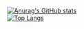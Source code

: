 [![Anurag's GitHub stats](https://github-readme-stats.vercel.app/api?username=unbule)](https://github.com/anuraghazra/github-readme-stats) \
[![Top Langs](https://github-readme-stats.vercel.app/api/top-langs/?username=unbule&hide=javascript,html&layout=compact)](https://github.com/anuraghazra/github-readme-stats)
